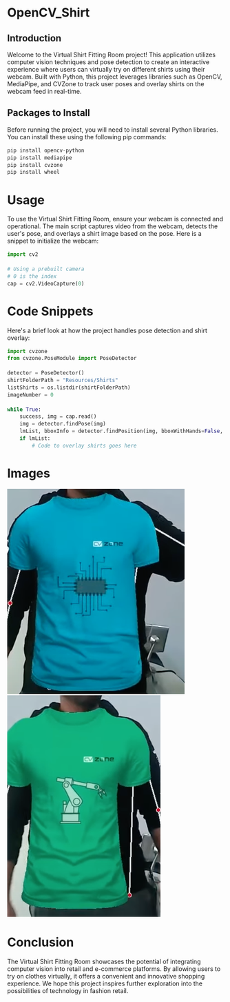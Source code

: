 # OpenCV_Shirt

## Introduction

Welcome to the Virtual Shirt Fitting Room project! This application utilizes computer vision techniques and pose detection to create an interactive experience where users can virtually try on different shirts using their webcam. Built with Python, this project leverages libraries such as OpenCV, MediaPipe, and CVZone to track user poses and overlay shirts on the webcam feed in real-time.

## Packages to Install

Before running the project, you will need to install several Python libraries. You can install these using the following pip commands:

```python
pip install opencv-python
pip install mediapipe
pip install cvzone
pip install wheel
```


# Usage
To use the Virtual Shirt Fitting Room, ensure your webcam is connected and operational. The main script captures video from the webcam, detects the user's pose, and overlays a shirt image based on the pose. Here is a snippet to initialize the webcam:

```python
import cv2

# Using a prebuilt camera
# 0 is the index
cap = cv2.VideoCapture(0)


```


# Code Snippets
Here's a brief look at how the project handles pose detection and shirt overlay:

```python
import cvzone
from cvzone.PoseModule import PoseDetector

detector = PoseDetector()
shirtFolderPath = "Resources/Shirts"
listShirts = os.listdir(shirtFolderPath)
imageNumber = 0

while True:
    success, img = cap.read()
    img = detector.findPose(img)
    lmList, bboxInfo = detector.findPosition(img, bboxWithHands=False, draw=False)
    if lmList:
        # Code to overlay shirts goes here


```


# Images

![Detection](Images/blueshirt.png)
![Detection_1](Images/greenshirt.png)




# Conclusion
The Virtual Shirt Fitting Room showcases the potential of integrating computer vision into retail and e-commerce platforms. By allowing users to try on clothes virtually, it offers a convenient and innovative shopping experience. We hope this project inspires further exploration into the possibilities of technology in fashion retail.
